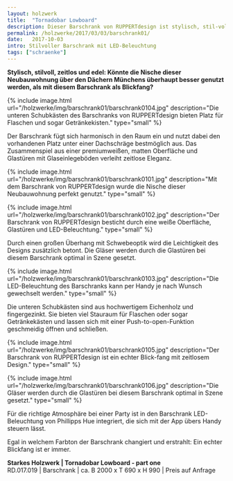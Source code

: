 ```yaml
---
layout: holzwerk
title:  "Tornadobar Lowboard"
description: Dieser Barschrank von RUPPERTdesign ist stylisch, stil-voll, zeitlos und edel und ein echter Blickfang.  
permalink: /holzwerke/2017/03/03/barschrank01/
date:   2017-10-03
intro: Stilvoller Barschrank mit LED-Beleuchtung
tags: ["schraenke"]
---
```


**Stylisch, stilvoll, zeitlos und edel: Könnte die Nische dieser Neubauwohnung über den Dächern Münchens überhaupt besser genutzt werden, als mit diesem Barschrank als Blickfang?**


{% include image.html url="/holzwerke/img/barschrank01/barschrank0104.jpg" description="Die unteren Schubkästen des Barschranks von RUPPERTdesign bieten Platz für Flaschen und sogar Getränkekisten." type="small" %}


Der Barschrank fügt sich harmonisch in den Raum ein und nutzt dabei den vorhandenen Platz unter einer Dachschräge bestmöglich aus.
Das Zusammenspiel aus einer premiumweißen, matten Oberfläche und Glastüren mit Glaseinlegeböden verleiht zeitlose Eleganz.



{% include image.html url="/holzwerke/img/barschrank01/barschrank0101.jpg" description="Mit dem Barschrank von RUPPERTdesign wurde die Nische dieser Neubauwohnung perfekt genutzt." type="small" %}


{% include image.html url="/holzwerke/img/barschrank01/barschrank0102.jpg" description="Der Barschrank von RUPPERTdesign besticht durch eine weiße Oberfläche, Glastüren und LED-Beleuchtung." type="small" %}


Durch einen großen Überhang mit Schwebeoptik wird die Leichtigkeit des Designs zusätzlich betont. 
Die Gläser werden durch die Glastüren bei diesem Barschrank optimal in Szene gesetzt. 


{% include image.html url="/holzwerke/img/barschrank01/barschrank0103.jpg" description="Die LED-Beleuchtung des Barschranks kann per Handy je nach Wunsch gewechselt werden." type="small" %}


Die unteren Schubkästen sind aus hochwertigem Eichenholz und fingergezinkt. 
Sie bieten viel Stauraum für Flaschen oder sogar Getränkekästen und lassen sich mit einer Push-to-open-Funktion geschmeidig öffnen und schließen. 

{% include image.html url="/holzwerke/img/barschrank01/barschrank0105.jpg" description="Der Barschrank von RUPPERTdesign ist ein echter Blick-fang mit zeitlosem Design." type="small" %}

{% include image.html url="/holzwerke/img/barschrank01/barschrank0106.jpg" description="Die Gläser werden durch die Glastüren bei diesem Barschrank optimal in Szene gesetzt." type="small" %}


Für die richtige Atmosphäre bei einer Party ist in den Barschrank LED-Beleuchtung von Phillipps Hue integriert,
die sich mit der App übers Handy steuern lässt. 

Egal in welchem Farbton der Barschrank changiert und erstrahlt: Ein echter Blickfang ist er immer.



**Starkes Holzwerk \| Tornadobar Lowboard - part one**    
RD.017.019  \|  Barschrank  \| ca. B 2000 x T 690 x H 990 \|  Preis auf Anfrage
